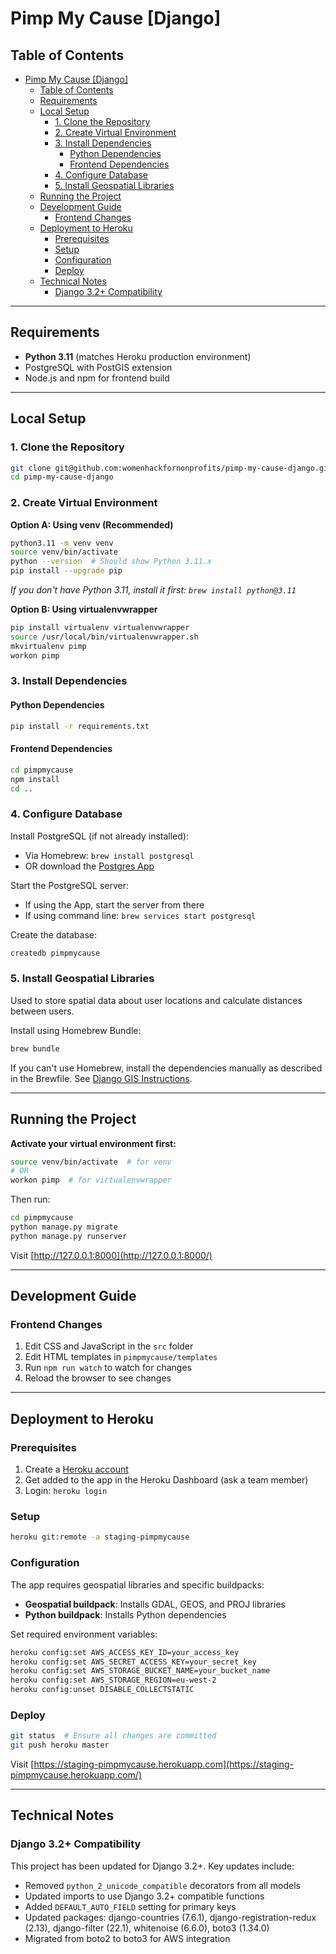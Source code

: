# Pimp My Cause [Django]

## Table of Contents

- [Pimp My Cause \[Django\]](#pimp-my-cause-django)
	- [Table of Contents](#table-of-contents)
	- [Requirements](#requirements)
	- [Local Setup](#local-setup)
		- [1. Clone the Repository](#1-clone-the-repository)
		- [2. Create Virtual Environment](#2-create-virtual-environment)
		- [3. Install Dependencies](#3-install-dependencies)
			- [Python Dependencies](#python-dependencies)
			- [Frontend Dependencies](#frontend-dependencies)
		- [4. Configure Database](#4-configure-database)
		- [5. Install Geospatial Libraries](#5-install-geospatial-libraries)
	- [Running the Project](#running-the-project)
	- [Development Guide](#development-guide)
		- [Frontend Changes](#frontend-changes)
	- [Deployment to Heroku](#deployment-to-heroku)
		- [Prerequisites](#prerequisites)
		- [Setup](#setup)
		- [Configuration](#configuration)
		- [Deploy](#deploy)
	- [Technical Notes](#technical-notes)
		- [Django 3.2+ Compatibility](#django-32-compatibility)

---

## Requirements

- **Python 3.11** (matches Heroku production environment)
- PostgreSQL with PostGIS extension
- Node.js and npm for frontend build

---

## Local Setup

### 1. Clone the Repository

```bash
git clone git@github.com:womenhackfornonprofits/pimp-my-cause-django.git
cd pimp-my-cause-django
```

### 2. Create Virtual Environment

**Option A: Using venv (Recommended)**

```bash
python3.11 -m venv venv
source venv/bin/activate
python --version  # Should show Python 3.11.x
pip install --upgrade pip
```

*If you don't have Python 3.11, install it first: `brew install python@3.11`*

**Option B: Using virtualenvwrapper**

```bash
pip install virtualenv virtualenvwrapper
source /usr/local/bin/virtualenvwrapper.sh
mkvirtualenv pimp
workon pimp
```

### 3. Install Dependencies

#### Python Dependencies

```bash
pip install -r requirements.txt
```

#### Frontend Dependencies

```bash
cd pimpmycause
npm install
cd ..
```

### 4. Configure Database

Install PostgreSQL (if not already installed):
- Via Homebrew: `brew install postgresql`
- OR download the [Postgres App](http://postgresapp.com/)

Start the PostgreSQL server:
- If using the App, start the server from there
- If using command line: `brew services start postgresql`

Create the database:

```bash
createdb pimpmycause
```

### 5. Install Geospatial Libraries

Used to store spatial data about user locations and calculate distances between users.

Install using Homebrew Bundle:

```bash
brew bundle
```

If you can't use Homebrew, install the dependencies manually as described in the Brewfile. See [Django GIS Instructions](https://docs.djangoproject.com/en/1.11/ref/contrib/gis/install/#macos).

---

## Running the Project

**Activate your virtual environment first:**

```bash
source venv/bin/activate  # for venv
# OR
workon pimp  # for virtualenvwrapper
```

Then run:

```bash
cd pimpmycause
python manage.py migrate
python manage.py runserver
```

Visit [http://127.0.0.1:8000](http://127.0.0.1:8000/)

---

## Development Guide

### Frontend Changes

1. Edit CSS and JavaScript in the `src` folder
2. Edit HTML templates in `pimpmycause/templates`
3. Run `npm run watch` to watch for changes
4. Reload the browser to see changes

---

## Deployment to Heroku

### Prerequisites

1. Create a [Heroku account](https://www.heroku.com/)
2. Get added to the app in the Heroku Dashboard (ask a team member)
3. Login: `heroku login`

### Setup

```bash
heroku git:remote -a staging-pimpmycause
```

### Configuration

The app requires geospatial libraries and specific buildpacks:
- **Geospatial buildpack**: Installs GDAL, GEOS, and PROJ libraries
- **Python buildpack**: Installs Python dependencies

Set required environment variables:

```bash
heroku config:set AWS_ACCESS_KEY_ID=your_access_key
heroku config:set AWS_SECRET_ACCESS_KEY=your_secret_key
heroku config:set AWS_STORAGE_BUCKET_NAME=your_bucket_name
heroku config:set AWS_STORAGE_REGION=eu-west-2
heroku config:unset DISABLE_COLLECTSTATIC
```

### Deploy

```bash
git status  # Ensure all changes are committed
git push heroku master
```

Visit [https://staging-pimpmycause.herokuapp.com](https://staging-pimpmycause.herokuapp.com/)

---

## Technical Notes

### Django 3.2+ Compatibility

This project has been updated for Django 3.2+. Key updates include:

- Removed `python_2_unicode_compatible` decorators from all models
- Updated imports to use Django 3.2+ compatible functions
- Added `DEFAULT_AUTO_FIELD` setting for primary keys
- Updated packages: django-countries (7.6.1), django-registration-redux (2.13), django-filter (22.1), whitenoise (6.6.0), boto3 (1.34.0)
- Migrated from boto2 to boto3 for AWS integration

